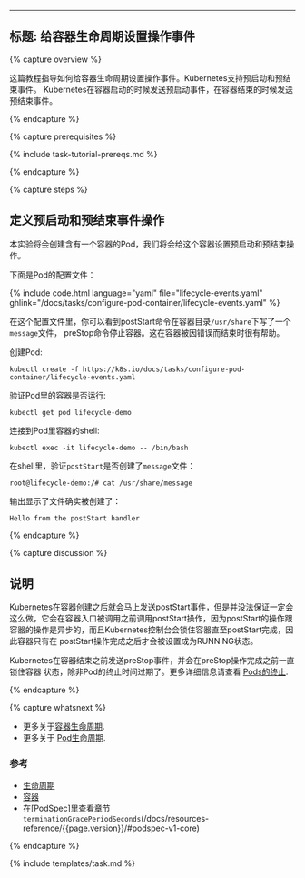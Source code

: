<!--
---
title: Attach Handlers to Container Lifecycle Events
---

{% capture overview %}

This page shows how to attach handlers to Container lifecycle events. Kubernetes supports
the postStart and preStop events. Kubernetes sends the postStart event immediately
after a Container is started, and it sends the preStop event immediately before the
Container is terminated.

{% endcapture %}


{% capture prerequisites %}

{% include task-tutorial-prereqs.md %}

{% endcapture %}


{% capture steps %}
-->

---
标题: 给容器生命周期设置操作事件
---

{% capture overview %}

这篇教程指导如何给容器生命周期设置操作事件。Kubernetes支持预启动和预结束事件。
Kubernetes在容器启动的时候发送预启动事件，在容器结束的时候发送预结束事件。

{% endcapture %}


{% capture prerequisites %}

{% include task-tutorial-prereqs.md %}

{% endcapture %}


{% capture steps %}

<!--
## Define postStart and preStop handlers

In this exercise, you create a Pod that has one Container. The Container has handlers
for the postStart and preStop events.

Here is the configuration file for the Pod:

{% include code.html language="yaml" file="lifecycle-events.yaml" ghlink="/docs/tasks/configure-pod-container/lifecycle-events.yaml" %}

In the configuration file, you can see that the postStart command writes a `message`
file to the Container's `/usr/share` directory. The preStop command shuts down
nginx gracefully. This is helpful if the Container is being terminated because of a failure.

Create the Pod:

    kubectl create -f https://k8s.io/docs/tasks/configure-pod-container/lifecycle-events.yaml

Verify that the Container in the Pod is running:

    kubectl get pod lifecycle-demo

Get a shell into the Container running in your Pod:

    kubectl exec -it lifecycle-demo -- /bin/bash

In your shell, verify that the `postStart` handler created the `message` file:

    root@lifecycle-demo:/# cat /usr/share/message

The output shows the text written by the postStart handler:

    Hello from the postStart handler

{% endcapture %}



{% capture discussion %}
-->

## 定义预启动和预结束事件操作

本实验将会创建含有一个容器的Pod，我们将会给这个容器设置预启动和预结束操作。

下面是Pod的配置文件：

{% include code.html language="yaml" file="lifecycle-events.yaml" ghlink="/docs/tasks/configure-pod-container/lifecycle-events.yaml" %}

在这个配置文件里，你可以看到postStart命令在容器目录`/usr/share`下写了一个`message`文件，
preStop命令停止容器。这在容器被因错误而结束时很有帮助。

创建Pod:

    kubectl create -f https://k8s.io/docs/tasks/configure-pod-container/lifecycle-events.yaml

验证Pod里的容器是否运行:

    kubectl get pod lifecycle-demo

连接到Pod里容器的shell:

    kubectl exec -it lifecycle-demo -- /bin/bash

在shell里，验证`postStart`是否创建了`message`文件：

    root@lifecycle-demo:/# cat /usr/share/message

输出显示了文件确实被创建了：

    Hello from the postStart handler

{% endcapture %}



{% capture discussion %}
<!--
## Discussion

Kubernetes sends the postStart event immediately after the Container is created.
There is no guarantee, however, that the postStart handler is called before
the Container's entrypoint is called. The postStart handler runs asynchronously
relative to the Container's code, but Kubernetes' management of the container
blocks until the postStart handler completes. The Container's status is not
set to RUNNING until the postStart handler completes.

Kubernetes sends the preStop event immediately before the Container is terminated.
Kubernetes' management of the Container blocks until the preStop handler completes,
unless the Pod's grace period expires. For more details, see
[Termination of Pods](/docs/user-guide/pods/#termination-of-pods).

{% endcapture %}


{% capture whatsnext %}

* Learn more about [Container lifecycle hooks](/docs/concepts/containers/container-lifecycle-hooks/).
* Learn more about the [lifecycle of a Pod](/docs/concepts/workloads/pods/pod-lifecycle/).


### Reference

* [Lifecycle](/docs/resources-reference/{{page.version}}/#lifecycle-v1-core)
* [Container](/docs/resources-reference/{{page.version}}/#container-v1-core)
* See `terminationGracePeriodSeconds` in [PodSpec](/docs/resources-reference/{{page.version}}/#podspec-v1-core)

{% endcapture %}

{% include templates/task.md %}
-->

## 说明

Kubernetes在容器创建之后就会马上发送postStart事件，但是并没法保证一定会
这么做，它会在容器入口被调用之前调用postStart操作，因为postStart的操作跟容器的操作是异步的，而且Kubernetes控制台会锁住容器直至postStart完成，因此容器只有在
postStart操作完成之后才会被设置成为RUNNING状态。

Kubernetes在容器结束之前发送preStop事件，并会在preStop操作完成之前一直锁住容器
状态，除非Pod的终止时间过期了。更多详细信息请查看
[Pods的终止](/docs/user-guide/pods/#termination-of-pods).

{% endcapture %}


{% capture whatsnext %}

* 更多关于[容器生命周期](/docs/concepts/containers/container-lifecycle-hooks/).
* 更多关于 [Pod生命周期](/docs/concepts/workloads/pods/pod-lifecycle/).


### 参考

* [生命周期](/docs/resources-reference/{{page.version}}/#lifecycle-v1-core)
* [容器](/docs/resources-reference/{{page.version}}/#container-v1-core)
* 在[PodSpec]里查看章节`terminationGracePeriodSeconds`(/docs/resources-reference/{{page.version}}/#podspec-v1-core)

{% endcapture %}

{% include templates/task.md %}
